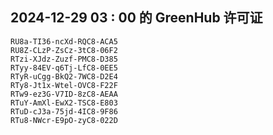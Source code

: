 ## 2024-12-29 03 : 00 的 GreenHub 许可证
```
RU8a-TI36-ncXd-RQC8-ACA5
RU8Z-CLzP-ZsCz-3tC8-06F2
RTzi-XJdz-Zuzf-PMC8-D385
RTyy-84EV-q6Tj-LfC8-0EE5
RTyR-uCgg-BkQ2-7WC8-D2E4
RTy8-Jt1x-Wtel-OVC8-F22F
RTw9-ez3G-V7ID-8zC8-AEAA
RTuY-AmXl-EwX2-TSC8-E803
RTuD-cJ3a-75jd-4IC8-9F86
RTu8-NWcr-E9pO-zyC8-022D
```
